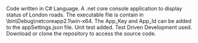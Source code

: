 Code written in C# Language. A .net core console application to display status of London roads. The executable file is contain in \bin\Debug\netcoreapp2.1\win-x64. The App_Key and App_Id can be added to the appSettings.json file. Unit test added. Test Driven Development used.
Download or clone the repository to access the source code.
